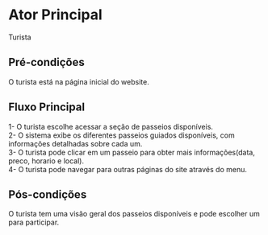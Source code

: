 # Ator Principal
Turista
## Pré-condições
O turista está na página inicial do website.
## Fluxo Principal

1- O turista escolhe acessar a seção de passeios disponíveis.  
2- O sistema exibe os diferentes passeios guiados disponíveis, com informações detalhadas sobre cada um.  
3- O turista pode clicar em um passeio para obter mais informações(data, preco, horario e local).  
4- O turista pode navegar para outras páginas do site através do menu.

## Pós-condições
O turista tem uma visão geral dos passeios disponíveis e pode escolher um para participar.
